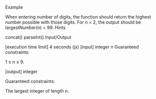 Example

When entering number of digits, the function should return the highest number possible with those digits.
For n = 2, the output should be largestNumber(n) = 99.
Hints

concat()
parseInt()
Input/Output

[execution time limit] 4 seconds (js)
[input] integer n
Guaranteed constraints:

1 ≤ n ≤ 9.

[output] integer

Guaranteed constraints:

The largest integer of length n.
